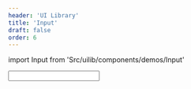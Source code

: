 ```yaml
---
header: 'UI Library'
title: 'Input'
draft: false
order: 6
---
```


<!--
  ATTENTION: This file is auto generated by using "makeDemosFactory".
  Do not change the content!
-->

import Input from 'Src/uilib/components/demos/Input'

<Input />
